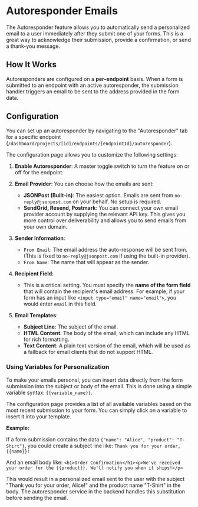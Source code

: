 # Autoresponder Emails

The Autoresponder feature allows you to automatically send a personalized email to a user immediately after they submit one of your forms. This is a great way to acknowledge their submission, provide a confirmation, or send a thank-you message.

## How It Works

Autoresponders are configured on a **per-endpoint** basis. When a form is submitted to an endpoint with an active autoresponder, the submission handler triggers an email to be sent to the address provided in the form data.

## Configuration

You can set up an autoresponder by navigating to the "Autoresponder" tab for a specific endpoint (`/dashboard/projects/[id]/endpoints/[endpointId]/autoresponder`).

The configuration page allows you to customize the following settings:

1.  **Enable Autoresponder**: A master toggle switch to turn the feature on or off for the endpoint.

2.  **Email Provider**: You can choose how the emails are sent:
    *   **JSONPost (Built-in)**: The easiest option. Emails are sent from `no-reply@jsonpost.com` on your behalf. No setup is required.
    *   **SendGrid, Resend, Postmark**: You can connect your own email provider account by supplying the relevant API key. This gives you more control over deliverability and allows you to send emails from your own domain.

3.  **Sender Information**:
    *   `From Email`: The email address the auto-response will be sent from. (This is fixed to `no-reply@jsonpost.com` if using the built-in provider).
    *   `From Name`: The name that will appear as the sender.

4.  **Recipient Field**:
    *   This is a critical setting. You must specify the **name of the form field** that will contain the recipient's email address. For example, if your form has an input like `<input type="email" name="email">`, you would enter `email` in this field.

5.  **Email Templates**:
    *   **Subject Line**: The subject of the email.
    *   **HTML Content**: The body of the email, which can include any HTML for rich formatting.
    *   **Text Content**: A plain text version of the email, which will be used as a fallback for email clients that do not support HTML.

### Using Variables for Personalization

To make your emails personal, you can insert data directly from the form submission into the subject or body of the email. This is done using a simple variable syntax: `{{variable_name}}`.

The configuration page provides a list of all available variables based on the most recent submission to your form. You can simply click on a variable to insert it into your template.

**Example:**

If a form submission contains the data `{"name": "Alice", "product": "T-Shirt"}`, you could create a subject line like:
`Thank you for your order, {{name}}!`

And an email body like:
`<h1>Order Confirmation</h1><p>We've received your order for the {{product}}. We'll notify you when it ships!</p>`

This would result in a personalized email sent to the user with the subject "Thank you for your order, Alice!" and the product name "T-Shirt" in the body. The autoresponder service in the backend handles this substitution before sending the email.